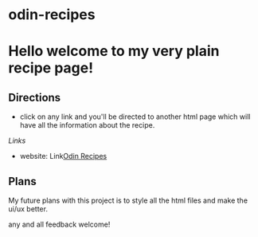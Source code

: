 # odin-recipes

# Hello welcome to my very plain recipe page!

## Directions

- click on any link and you'll be directed to another html page which will have all the information about the recipe.

_Links_

- website: Link[Odin Recipes](https://peyton-vannoy.github.io/odin-recipes/)

## Plans

My future plans with this project is to style all the html files and make the ui/ux better.

any and all feedback welcome!
